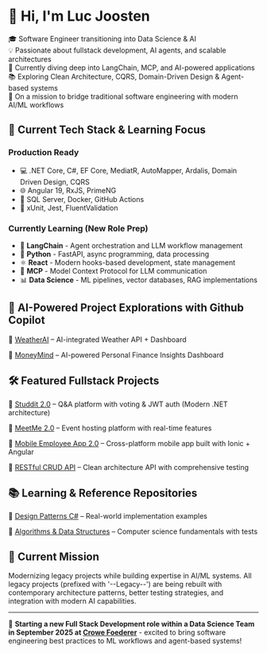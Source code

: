 # 👋 Hi, I'm Luc Joosten

🎓 Software Engineer transitioning into Data Science & AI  
💡 Passionate about fullstack development, AI agents, and scalable architectures  
🤖 Currently diving deep into LangChain, MCP, and AI-powered applications  
📚 Exploring Clean Architecture, CQRS, Domain-Driven Design & Agent-based systems  
🎯 On a mission to bridge traditional software engineering with modern AI/ML workflows  

## 🧰 Current Tech Stack & Learning Focus

### Production Ready
- 💻 .NET Core, C#, EF Core, MediatR, AutoMapper, Ardalis, Domain Driven Design, CQRS
- 🌐 Angular 19, RxJS, PrimeNG
- 🧱 SQL Server, Docker, GitHub Actions
- 🧪 xUnit, Jest, FluentValidation

### Currently Learning (New Role Prep)
- 🤖 **LangChain** - Agent orchestration and LLM workflow management
- 🐍 **Python** - FastAPI, async programming, data processing
- ⚛️ **React** - Modern hooks-based development, state management
- 🔗 **MCP** - Model Context Protocol for LLM communication
- 📊 **Data Science** - ML pipelines, vector databases, RAG implementations

## 🚀 AI-Powered Project Explorations with Github Copilot
🔹 [WeatherAI](https://github.com/lhajoosten/WeatherAI) – AI-integrated Weather API + Dashboard

🔹 [MoneyMind](https://github.com/lhajoosten/MoneyMind) – AI-powered Personal Finance Insights Dashboard

## 🛠️ Featured Fullstack Projects
🔹 [Studdit 2.0](https://github.com/lhajoosten/Studdit-2.0) – Q&A platform with voting & JWT auth (Modern .NET architecture)

🔹 [MeetMe 2.0](https://github.com/lhajoosten/MeetMe-2.0) – Event hosting platform with real-time features

🔹 [Mobile Employee App 2.0](https://github.com/lhajoosten/Employee-Mobile-App) – Cross-platform mobile app built with Ionic + Angular

🔹 [RESTful CRUD API](https://github.com/lhajoosten/RESTful-CRUD-Api) – Clean architecture API with comprehensive testing

## 📚 Learning & Reference Repositories
🔹 [Design Patterns C#](https://github.com/lhajoosten/Design-Patterns) – Real-world implementation examples

🔹 [Algorithms & Data Structures](https://github.com/lhajoosten/Algorithms-and-Datastructures) – Computer science fundamentals with tests

## 🔄 Current Mission
Modernizing legacy projects while building expertise in AI/ML systems. All legacy projects (prefixed with '--Legacy--') are being rebuilt with contemporary architecture patterns, better testing strategies, and integration with modern AI capabilities.

---

💼 **Starting a new Full Stack Development role within a Data Science Team in September 2025 at [Crowe Foederer](https://www.foederer.nl)** - excited to bring software engineering best practices to ML workflows and agent-based systems!
